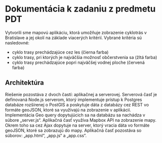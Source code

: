 # Dokumentácia k zadaniu z predmetu PDT

Vytvorili sme mapovú aplikáciu, ktorá umožňuje zobrazenie cyklotrás v Bratislave a jej okolí na základe viacerých kritérií. Vybrané kritéria sú nasledovné: 
- cyklo trasy prechádzajúce cez les (čierna farba)
- cyklo trasy, pri ktorých je najväčšia možnosť občerstvenia sa (žltá farba)
- cyklo trasy prechádzajúce popri najväčšej vodnej ploche (červená farba)

## Architektúra

Riešenie pozostáva z dvoch častí: aplikačnej a serverovej. 
Serverová časť je definovaná Node.js serverom, ktorý implementuje prístup k Postgres databáze rozšírenej o PostGIS a poskytuje dáta z databázy cez REST vo formáte geoJSON, ktoré sa využívajú na zobrazenie v aplikácií.  Implementácia Geo query dopytujúcich sa na databázu sa nachádza v súbore „server.js“.
Aplikačná časť využíva Mapbox API na zobrazenie mapy. Okrem toho sa cez Ajax dopytuje na server, ktorý vracia dáta vo formáte geoJSON, ktoré sa zobrazujú do mapy. Aplikačná časť pozostáva so súborov: „app.html“, „app.js“ a „app.css“.